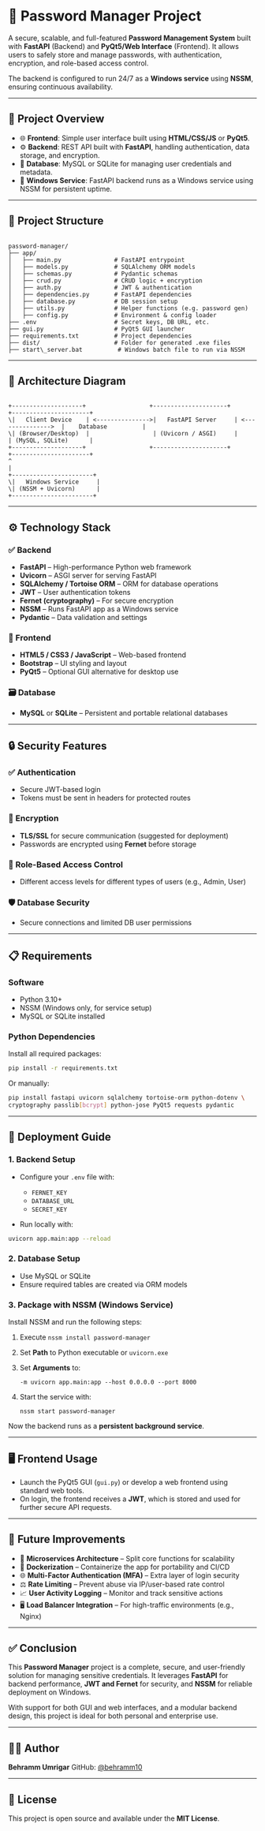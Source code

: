# 🔐 Password Manager Project

A secure, scalable, and full-featured **Password Management System** built with **FastAPI** (Backend) and **PyQt5/Web Interface** (Frontend). It allows users to safely store and manage passwords, with authentication, encryption, and role-based access control.

The backend is configured to run 24/7 as a **Windows service** using **NSSM**, ensuring continuous availability.

---

## 🧩 Project Overview

- 🌐 **Frontend**: Simple user interface built using **HTML/CSS/JS** or **PyQt5**.
- ⚙️ **Backend**: REST API built with **FastAPI**, handling authentication, data storage, and encryption.
- 💾 **Database**: MySQL or SQLite for managing user credentials and metadata.
- 🔄 **Windows Service**: FastAPI backend runs as a Windows service using NSSM for persistent uptime.

---

## 📁 Project Structure

```

password-manager/
├── app/
│   ├── main.py               # FastAPI entrypoint
│   ├── models.py             # SQLAlchemy ORM models
│   ├── schemas.py            # Pydantic schemas
│   ├── crud.py               # CRUD logic + encryption
│   ├── auth.py               # JWT & authentication
│   ├── dependencies.py       # FastAPI dependencies
│   ├── database.py           # DB session setup
│   ├── utils.py              # Helper functions (e.g. password gen)
│   ├── config.py             # Environment & config loader
├── .env                      # Secret keys, DB URL, etc.
├── gui.py                    # PyQt5 GUI launcher
├── requirements.txt          # Project dependencies
├── dist/                     # Folder for generated .exe files
├── start\_server.bat          # Windows batch file to run via NSSM

```

---

## 🧱 Architecture Diagram

```

+--------------------+       		    +---------------------+        		+----------------------+
\|   Client Device    | <--------------->|   FastAPI Server     | <--------------->  |    Database          |
\| (Browser/Desktop)  |                  | (Uvicorn / ASGI)     |                   | (MySQL, SQLite)      |
+--------------------+                  +---------------------+                   +----------------------+
^
|
+-----------------------+
\|   Windows Service     |
\| (NSSM + Uvicorn)      |
+-----------------------+

````

---

## ⚙️ Technology Stack

### ✅ Backend
- **FastAPI** – High-performance Python web framework
- **Uvicorn** – ASGI server for serving FastAPI
- **SQLAlchemy / Tortoise ORM** – ORM for database operations
- **JWT** – User authentication tokens
- **Fernet (cryptography)** – For secure encryption
- **NSSM** – Runs FastAPI app as a Windows service
- **Pydantic** – Data validation and settings

### 🎨 Frontend
- **HTML5 / CSS3 / JavaScript** – Web-based frontend
- **Bootstrap** – UI styling and layout
- **PyQt5** – Optional GUI alternative for desktop use

### 🗃️ Database
- **MySQL** or **SQLite** – Persistent and portable relational databases

---

## 🔒 Security Features

### ✅ Authentication
- Secure JWT-based login
- Tokens must be sent in headers for protected routes

### 🔐 Encryption
- **TLS/SSL** for secure communication (suggested for deployment)
- Passwords are encrypted using **Fernet** before storage

### 🔐 Role-Based Access Control
- Different access levels for different types of users (e.g., Admin, User)

### 🛡️ Database Security
- Secure connections and limited DB user permissions

---

## 📋 Requirements

### Software
- Python 3.10+
- NSSM (Windows only, for service setup)
- MySQL or SQLite installed

### Python Dependencies

Install all required packages:

```bash
pip install -r requirements.txt
````

Or manually:

```bash
pip install fastapi uvicorn sqlalchemy tortoise-orm python-dotenv \
cryptography passlib[bcrypt] python-jose PyQt5 requests pydantic
```

---

## 🚀 Deployment Guide

### 1. Backend Setup

* Configure your `.env` file with:

  * `FERNET_KEY`
  * `DATABASE_URL`
  * `SECRET_KEY`

* Run locally with:

```bash
uvicorn app.main:app --reload
```

### 2. Database Setup

* Use MySQL or SQLite
* Ensure required tables are created via ORM models

### 3. Package with NSSM (Windows Service)

Install NSSM and run the following steps:

1. Execute `nssm install password-manager`
2. Set **Path** to Python executable or `uvicorn.exe`
3. Set **Arguments** to:

   ```
   -m uvicorn app.main:app --host 0.0.0.0 --port 8000
   ```
4. Start the service with:

   ```
   nssm start password-manager
   ```

Now the backend runs as a **persistent background service**.

---

## 🖥️ Frontend Usage

* Launch the PyQt5 GUI (`gui.py`) or develop a web frontend using standard web tools.
* On login, the frontend receives a **JWT**, which is stored and used for further secure API requests.

---

## 🔄 Future Improvements

* 🧱 **Microservices Architecture** – Split core functions for scalability
* 🐳 **Dockerization** – Containerize the app for portability and CI/CD
* 🌐 **Multi-Factor Authentication (MFA)** – Extra layer of login security
* ⚖️ **Rate Limiting** – Prevent abuse via IP/user-based rate control
* 📈 **User Activity Logging** – Monitor and track sensitive actions
* 🖥️ **Load Balancer Integration** – For high-traffic environments (e.g., Nginx)

---

## ✅ Conclusion

This **Password Manager** project is a complete, secure, and user-friendly solution for managing sensitive credentials. It leverages **FastAPI** for backend performance, **JWT and Fernet** for security, and **NSSM** for reliable deployment on Windows.

With support for both GUI and web interfaces, and a modular backend design, this project is ideal for both personal and enterprise use.

---

## 👨‍💻 Author

**Behramm Umrigar**
GitHub: [@behramm10](https://github.com/behramm10)

---

## 📜 License

This project is open source and available under the **MIT License**.

```

